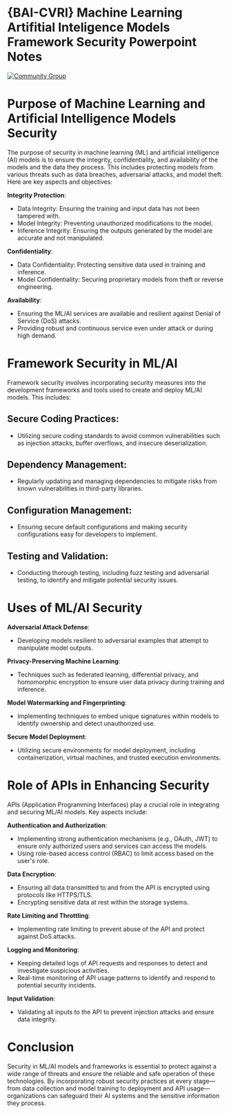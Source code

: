 # {BAI-CVRI} Machine Learning Artifitial Inteligence Models Framework Security Powerpoint Notes

[![Community Group](https://img.shields.io/badge/Community-Machine%20Learning%20Artifitial%20Inteligence%20Models%20Framework%20Security%20Community%20Group-red?style=for-the-badge&logo=github)](https://github.com/Artificial-Intelligence-Computer-Vision/BAI-CVRI-Machine-Learning-Artifitial-Inteligence-Models-Framework-Security-Community-Group)

# Purpose of Machine Learning and Artificial Intelligence Models Security
The purpose of security in machine learning (ML) and artificial intelligence (AI) models is to ensure the integrity, confidentiality, and availability of the models and the data they process. This includes protecting models from various threats such as data breaches, adversarial attacks, and model theft. Here are key aspects and objectives:

**Integrity Protection**:
- Data Integrity: Ensuring the training and input data has not been tampered with.
- Model Integrity: Preventing unauthorized modifications to the model.
- Inference Integrity: Ensuring the outputs generated by the model are accurate and not manipulated.

**Confidentiality**:
- Data Confidentiality: Protecting sensitive data used in training and inference.
- Model Confidentiality: Securing proprietary models from theft or reverse engineering.

**Availability**:
- Ensuring the ML/AI services are available and resilient against Denial of Service (DoS) attacks.
- Providing robust and continuous service even under attack or during high demand.


# Framework Security in ML/AI
Framework security involves incorporating security measures into the development frameworks and tools used to create and deploy ML/AI models. This includes:

## Secure Coding Practices:
- Utilizing secure coding standards to avoid common vulnerabilities such as injection attacks, buffer overflows, and insecure deserialization.

## Dependency Management:
- Regularly updating and managing dependencies to mitigate risks from known vulnerabilities in third-party libraries.

## Configuration Management:
- Ensuring secure default configurations and making security configurations easy for developers to implement.

## Testing and Validation:
- Conducting thorough testing, including fuzz testing and adversarial testing, to identify and mitigate potential security issues.


# Uses of ML/AI Security
**Adversarial Attack Defense**: 
- Developing models resilient to adversarial examples that attempt to manipulate model outputs.

**Privacy-Preserving Machine Learning**:
- Techniques such as federated learning, differential privacy, and homomorphic encryption to ensure user data privacy during training and inference.

**Model Watermarking and Fingerprinting**: 
- Implementing techniques to embed unique signatures within models to identify ownership and detect unauthorized use.

**Secure Model Deployment**: 
- Utilizing secure environments for model deployment, including containerization, virtual machines, and trusted execution environments.


# Role of APIs in Enhancing Security
APIs (Application Programming Interfaces) play a crucial role in integrating and securing ML/AI models. Key aspects include:

**Authentication and Authorization**: 
- Implementing strong authentication mechanisms (e.g., OAuth, JWT) to ensure only authorized users and services can access the models.
- Using role-based access control (RBAC) to limit access based on the user's role.

**Data Encryption**:
- Ensuring all data transmitted to and from the API is encrypted using protocols like HTTPS/TLS.
- Encrypting sensitive data at rest within the storage systems.

**Rate Limiting and Throttling**:
- Implementing rate limiting to prevent abuse of the API and protect against DoS attacks.

**Logging and Monitoring**:
- Keeping detailed logs of API requests and responses to detect and investigate suspicious activities.
- Real-time monitoring of API usage patterns to identify and respond to potential security incidents.

**Input Validation**:
- Validating all inputs to the API to prevent injection attacks and ensure data integrity.

# Conclusion
Security in ML/AI models and frameworks is essential to protect against a wide range of threats and ensure the reliable and safe operation of these technologies. By incorporating robust security practices at every stage—from data collection and model training to deployment and API usage—organizations can safeguard their AI systems and the sensitive information they process.
